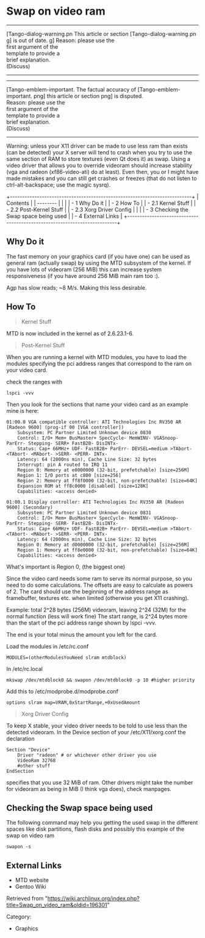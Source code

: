 Swap on video ram
=================

  ------------------------ ------------------------ ------------------------
  [Tango-dialog-warning.pn This article or section  [Tango-dialog-warning.pn
  g]                       is out of date.          g]
                           Reason: please use the   
                           first argument of the    
                           template to provide a    
                           brief explanation.       
                           (Discuss)                
  ------------------------ ------------------------ ------------------------

  ------------------------ ------------------------ ------------------------
  [Tango-emblem-important. The factual accuracy of  [Tango-emblem-important.
  png]                     this article or section  png]
                           is disputed.             
                           Reason: please use the   
                           first argument of the    
                           template to provide a    
                           brief explanation.       
                           (Discuss)                
  ------------------------ ------------------------ ------------------------

Warning: unless your X11 driver can be made to use less ram than exists
(can be detected) your X server will tend to crash when you try to use
the same section of RAM to store textures (even Qt does it) as swap.
Using a video driver that allows you to override videoram should
increase stability (vga and radeon (xf86-video-ati) do at least). Even
then, you or I might have made mistakes and you can still get crashes or
freezes (that do not listen to ctrl-alt-backspace; use the magic sysrq).

+--------------------------------------------------------------------------+
| Contents                                                                 |
| --------                                                                 |
|                                                                          |
| -   1 Why Do it                                                          |
| -   2 How To                                                             |
|     -   2.1 Kernel Stuff                                                 |
|     -   2.2 Post-Kernel Stuff                                            |
|     -   2.3 Xorg Driver Config                                           |
|                                                                          |
| -   3 Checking the Swap space being used                                 |
| -   4 External Links                                                     |
+--------------------------------------------------------------------------+

Why Do it
---------

The fast memory on your graphics card (if you have one) can be used as
general ram (actually swap) by using the MTD subsystem of the kernel. If
you have lots of videoram (256 MiB) this can increase system
responsiveness (if you have around 256 MiB main ram too :).

Agp has slow reads; ~8 M/s. Making this less desirable.

How To
------

> Kernel Stuff

MTD is now included in the kernel as of 2.6.23.1-6.

> Post-Kernel Stuff

When you are running a kernel with MTD modules, you have to load the
modules specifying the pci address ranges that correspond to the ram on
your video card.

check the ranges with

    lspci -vvv

Then you look for the sections that name your video card as an example
mine is here:

    01:00.0 VGA compatible controller: ATI Technologies Inc RV350 AR [Radeon 9600] (prog-if 00 [VGA controller])
    	Subsystem: PC Partner Limited Unknown device 0830
    	Control: I/O+ Mem+ BusMaster+ SpecCycle- MemWINV- VGASnoop- ParErr- Stepping- SERR+ FastB2B- DisINTx-
    	Status: Cap+ 66MHz+ UDF- FastB2B+ ParErr- DEVSEL=medium >TAbort- <TAbort- <MAbort- >SERR- <PERR- INTx-
    	Latency: 64 (2000ns min), Cache Line Size: 32 bytes
    	Interrupt: pin A routed to IRQ 11
    	Region 0: Memory at e0000000 (32-bit, prefetchable) [size=256M]
    	Region 1: I/O ports at c800 [size=256]
    	Region 2: Memory at ff8f0000 (32-bit, non-prefetchable) [size=64K]
    	Expansion ROM at ff8c0000 [disabled] [size=128K]
    	Capabilities: <access denied>

    01:00.1 Display controller: ATI Technologies Inc RV350 AR [Radeon 9600] (Secondary)
    	Subsystem: PC Partner Limited Unknown device 0831
    	Control: I/O+ Mem+ BusMaster+ SpecCycle- MemWINV- VGASnoop- ParErr- Stepping- SERR- FastB2B- DisINTx-
    	Status: Cap+ 66MHz+ UDF- FastB2B+ ParErr- DEVSEL=medium >TAbort- <TAbort- <MAbort- >SERR- <PERR- INTx-
    	Latency: 64 (2000ns min), Cache Line Size: 32 bytes
    	Region 0: Memory at d0000000 (32-bit, prefetchable) [size=256M]
    	Region 1: Memory at ff8e0000 (32-bit, non-prefetchable) [size=64K]
    	Capabilities: <access denied>

What's important is Region 0, (the biggest one)

Since the video card needs some ram to serve its normal purpose, so you
need to do some calculations. The offsets are easy to calculate as
powers of 2. The card should use the beginning of the address range as
framebuffer, textures etc. when limited (otherwise you get X11
crashing).

Example: total 2^28 bytes (256M) videoram, leaving 2^24 (32M) for the
normal function (less will work fine) The start range, is 2^24 bytes
more than the start of the pci address range shown by lspci -vvv.

The end is your total minus the amount you left for the card.

Load the modules in /etc/rc.conf

    MODULES=(otherModulesYouNeed slram mtdblock) 

In /etc/rc.local

    mkswap /dev/mtdblock0 && swapon /dev/mtdblock0 -p 10 #higher priority

Add this to /etc/modprobe.d/modprobe.conf

    options slram map=VRAM,0xStartRange,+0xUsedAmount

> Xorg Driver Config

To keep X stable, your video driver needs to be told to use less than
the detected videoram. In the Device section of your /etc/X11/xorg.conf
the declaration

    Section "Device"
        Driver "radeon" # or whichever other driver you use
        VideoRam 32768
    	#other stuff
    EndSection

specifies that you use 32 MiB of ram. Other drivers might take the
number for videoram as being in MiB (I think vga does), check manpages.

Checking the Swap space being used
----------------------------------

The following command may help you getting the used swap in the
different spaces like disk partitions, flash disks and possibly this
example of the swap on video ram

    swapon -s 

External Links
--------------

-   MTD website
-   Gentoo Wiki

Retrieved from
"https://wiki.archlinux.org/index.php?title=Swap_on_video_ram&oldid=196301"

Category:

-   Graphics
